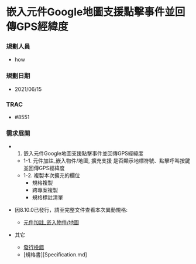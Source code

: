 # 嵌入元件Google地圖支援點擊事件並回傳GPS經緯度

### <div id="user">規劃人員</div>
* how

### <div id="updatedate">規劃日期</div>
* 2021/06/15

### <div id="trac">TRAC</div>
* #8551

### <div id="requirement">需求展開</div>
* 1. 嵌入元件Google地圖支援點擊事件並回傳GPS經緯度
    * 1-1. 元件加註_嵌入物件/地圖, 擴充支援 是否顯示地標符號、點擊呼叫按鍵並回傳GPS經緯度
    * 1-2. 複製本次擴充的欄位
        * 規格複製
        * 跨專案複製
        * 規格標註清單
	
* 因8.10.0已發行，請至完整文件查看本次異動規格:
    * [元件加註_嵌入物件/地圖][link_map]

* 其它
    * [發行檢錯](UnitDetection.md)
    * [規格書][Specification.md]

[link_map]:../../../IDE/Specification/OADisplayEmbed/MAP.md "元件加註_嵌入物件/地圖"	